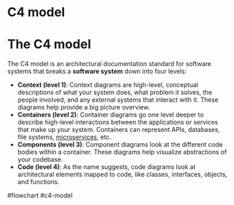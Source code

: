# C4 model
# The C4 model

The C4 model is an architectural documentation standard for software systems that breaks a **software system** down into four levels:

-   **Context (level 1)**: Context diagrams are high-level, conceptual descriptions of what your system does, what problem it solves, the people involved, and any external systems that interact with it. These diagrams help provide a big picture overview.
-   **Containers (level 2)**: Container diagrams go one level deeper to describe high-level interactions between the applications or services that make up your system. Containers can represent APIs, databases, file systems, [microservices](https://www.educative.io/blog/microservices-architecture-tutorial-all-you-need-to-get-started?eid=5082902844932096), etc.
-   **Components (level 3)**: Component diagrams look at the different code bodies within a container. These diagrams help visualize abstractions of your codebase.
-   **Code (level 4)**: As the name suggests, code diagrams look at architectural elements mapped to code, like classes, interfaces, objects, and functions.

#flowchart #c4-model
